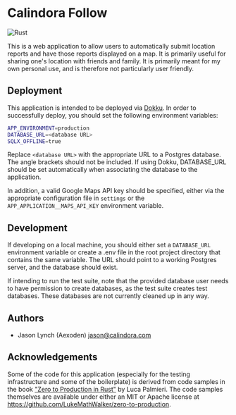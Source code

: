 # Calindora Follow

![Rust](https://github.com/aexoden/com.calindora.follow/actions/workflows/general.yml/badge.svg)

This is a web application to allow users to automatically submit location
reports and have those reports displayed on a map. It is primarily useful for
sharing one's location with friends and family. It is primarily meant for my own
personal use, and is therefore not particularly user friendly.

## Deployment

This application is intended to be deployed via [Dokku](https://dokku.com). In
order to successfully deploy, you should set the following environment variables:

```sh
APP_ENVIRONMENT=production
DATABASE_URL=<database URL>
SQLX_OFFLINE=true
```

Replace ```<database URL>``` with the appropriate URL to a Postgres database.
The angle brackets should not be included. If using Dokku, DATABASE_URL should
be set automatically when associating the database to the application.

In addition, a valid Google Maps API key should be specified, either via the
appropriate configuration file in `settings` or the
`APP_APPLICATION__MAPS_API_KEY` environment variable.

## Development

If developing on a local machine, you should either set a ```DATABASE_URL```
environment variable or create a .env file in the root project directory that
contains the same variable. The URL should point to a working Postgres server,
and the database should exist.

If intending to run the test suite, note that the provided database user needs
to have permission to create databases, as the test suite creates test
databases. These databases are not currently cleaned up in any way.

## Authors

* Jason Lynch (Aexoden) <jason@calindora.com>

## Acknowledgements

Some of the code for this application (especially for the testing infrastructure
and some of the boilerplate) is derived from code samples in the book
["Zero to Production in Rust"](https://www.zero2prod.com/) by Luca Palmieri. The
code samples themselves are available under either an MIT or Apache license at
<https://github.com/LukeMathWalker/zero-to-production>.
